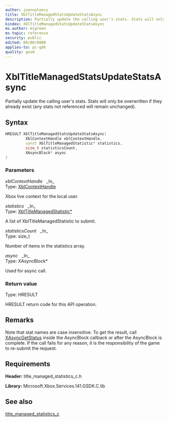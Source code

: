 ```yaml
---
author: joannaleecy
title: XblTitleManagedStatsUpdateStatsAsync
description: Partially update the calling user's stats. Stats will only be overwritten if they already exist (any stats not referenced will remain unchanged).
kindex: XblTitleManagedStatsUpdateStatsAsync
ms.author: migreen
ms.topic: reference
security: public
edited: 00/00/0000
applies-to: pc-gdk
quality: good
---
```


# XblTitleManagedStatsUpdateStatsAsync  

Partially update the calling user's stats. Stats will only be overwritten if they already exist (any stats not referenced will remain unchanged).  

## Syntax  
  
```cpp
HRESULT XblTitleManagedStatsUpdateStatsAsync(  
         XblContextHandle xblContextHandle,  
         const XblTitleManagedStatistic* statistics,  
         size_t statisticsCount,  
         XAsyncBlock* async  
)  
```  
  
### Parameters  
  
*xblContextHandle* &nbsp;&nbsp;\_In\_  
Type: [XblContextHandle](../../types_c/handles/xblcontexthandle.md)  
  
Xbox live context for the local user.  
  
*statistics* &nbsp;&nbsp;\_In\_  
Type: [XblTitleManagedStatistic*](../structs/xbltitlemanagedstatistic.md)  
  
A list of XblTitleManagedStatistic to submit.  
  
*statisticsCount* &nbsp;&nbsp;\_In\_  
Type: size_t  
  
Number of items in the statistics array.  
  
*async* &nbsp;&nbsp;\_In\_  
Type: XAsyncBlock*  
  
Used for async call.  
  
  
### Return value  
Type: HRESULT
  
HRESULT return code for this API operation.
  
## Remarks  
  
Note that stat names are case insensitive. To get the result, call [XAsyncGetStatus](../../../../system/xasync/functions/xasyncgetstatus.md) inside the AsyncBlock callback or after the AsyncBlock is complete. If the call fails for any reason, it is the responsibility of the game to re-submit the request.
  
## Requirements  
  
**Header:** title_managed_statistics_c.h
  
**Library:** Microsoft.Xbox.Services.141.GSDK.C.lib
  
## See also  
[title_managed_statistics_c](../title_managed_statistics_c_members.md)  
  
  